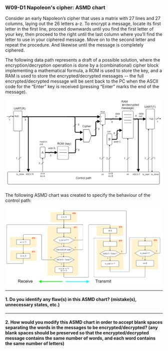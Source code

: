 ### W09-D1 Napoleon's cipher: ASMD chart

Consider an early Napoleon’s cipher that uses a matrix with 27 lines and 27 columns, laying out the 26 letters a-z. To encrypt a message, locate its first letter in the first line, proceed downwards until you find the first letter of your key, then proceed to the right until the last column where you’ll find the letter to use in your ciphered message. Move on to the second letter and repeat the procedure. And likewise until the message is completely ciphered. 


The following data path represents a draft of a possible solution, where the encryption/decryption operation is done by a (combinational) cipher block implementing a mathematical formula, a ROM is used to store the key, and a RAM is used to store the encrypted/decrypted messages -- the full encrypted/decrypted message will be sent back to the PC when the ASCII code for the “Enter” key is received (pressing “Enter” marks the end of the message).

<img src="/Resources/images/w8d1.png" alt="drawing" width="600"/>


The following ASMD chart was created to specify the behaviour of the control path:

<img src="/Resources/images/w9d1.png" alt="drawing" width="600"/>


------


#### 1. Do you identify any flaw(s) in this ASMD chart? (mistake(s), unnecessary states, etc.)

-----

#### 2. How would you modify this ASMD chart in order to accept blank spaces separating the words in the messages to be encrypted/decrypted? (any blank spaces should be preserved so that the encrypted/decrypted message contains the same number of words, and each word contains the same number of letters)
